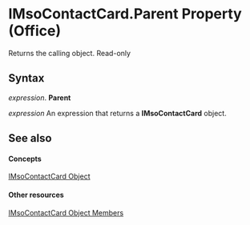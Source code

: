 
# IMsoContactCard.Parent Property (Office)

Returns the calling object. Read-only


## Syntax

 _expression_. **Parent**

 _expression_ An expression that returns a **IMsoContactCard** object.


## See also


#### Concepts


[IMsoContactCard Object](337320dd-a60a-fdc5-76a1-c40518171bd6.md)
#### Other resources


[IMsoContactCard Object Members](03c92ec4-11c8-8354-377f-d60ebdb5d2f3.md)